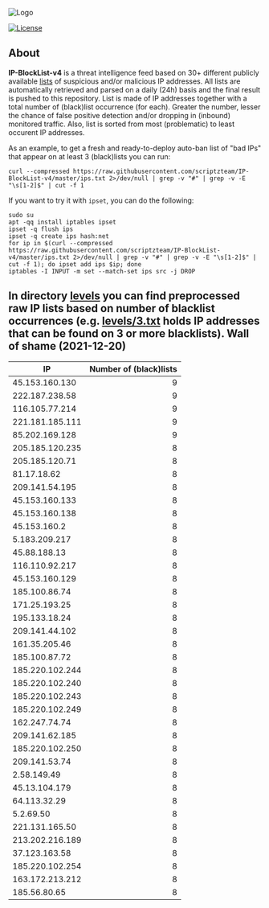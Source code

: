 ![Logo](https://i.imgur.com/PyKLAe7.png)

[![License](https://img.shields.io/badge/license-The_Unlicense-red.svg)](https://unlicense.org/)

About
----

**IP-BlockList-v4** is a threat intelligence feed based on 30+ different publicly available [lists](https://github.com/stamparm/maltrail) of suspicious and/or malicious IP addresses. All lists are automatically retrieved and parsed on a daily (24h) basis and the final result is pushed to this repository. List is made of IP addresses together with a total number of (black)list occurrence (for each). Greater the number, lesser the chance of false positive detection and/or dropping in (inbound) monitored traffic. Also, list is sorted from most (problematic) to least occurent IP addresses.

As an example, to get a fresh and ready-to-deploy auto-ban list of "bad IPs" that appear on at least 3 (black)lists you can run:

```
curl --compressed https://raw.githubusercontent.com/scriptzteam/IP-BlockList-v4/master/ips.txt 2>/dev/null | grep -v "#" | grep -v -E "\s[1-2]$" | cut -f 1
```

If you want to try it with `ipset`, you can do the following:

```
sudo su
apt -qq install iptables ipset
ipset -q flush ips
ipset -q create ips hash:net
for ip in $(curl --compressed https://raw.githubusercontent.com/scriptzteam/IP-BlockList-v4/master/ips.txt 2>/dev/null | grep -v "#" | grep -v -E "\s[1-2]$" | cut -f 1); do ipset add ips $ip; done
iptables -I INPUT -m set --match-set ips src -j DROP
```

In directory [levels](levels) you can find preprocessed raw IP lists based on number of blacklist occurrences (e.g. [levels/3.txt](levels/3.txt) holds IP addresses that can be found on 3 or more blacklists).
Wall of shame (2021-12-20)
----

|IP|Number of (black)lists|
|---|--:|
45.153.160.130|9
222.187.238.58|9
116.105.77.214|9
221.181.185.111|9
85.202.169.128|9
205.185.120.235|8
205.185.120.71|8
81.17.18.62|8
209.141.54.195|8
45.153.160.133|8
45.153.160.138|8
45.153.160.2|8
5.183.209.217|8
45.88.188.13|8
116.110.92.217|8
45.153.160.129|8
185.100.86.74|8
171.25.193.25|8
195.133.18.24|8
209.141.44.102|8
161.35.205.46|8
185.100.87.72|8
185.220.102.244|8
185.220.102.240|8
185.220.102.243|8
185.220.102.249|8
162.247.74.74|8
209.141.62.185|8
185.220.102.250|8
209.141.53.74|8
2.58.149.49|8
45.13.104.179|8
64.113.32.29|8
5.2.69.50|8
221.131.165.50|8
213.202.216.189|8
37.123.163.58|8
185.220.102.254|8
163.172.213.212|8
185.56.80.65|8
